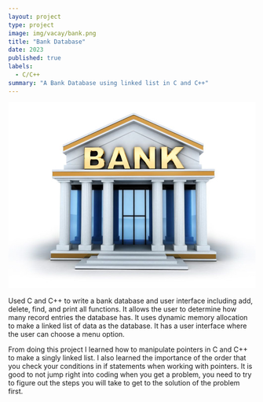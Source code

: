 ```yaml
---
layout: project
type: project
image: img/vacay/bank.png
title: "Bank Database"
date: 2023
published: true
labels:
  - C/C++
summary: "A Bank Database using linked list in C and C++"
---
```


<img class="img-fluid" src="../img/vacay/bank.png">

Used C and C++ to write a bank database and user interface including add, delete, find, and print all functions. It allows the user to determine how many record entries the database has. It uses dynamic memory allocation to make a linked list of data as the database. It has a user interface where the user can choose a menu option.

From doing this project I learned how to manipulate pointers in C and C++ to make a singly linked list. I also learned the importance of the order that you check your conditions in if statements when working with pointers. It is good to not jump right into coding when you get a problem, you need to try to figure out the steps you will take to get to the solution of the problem first.

